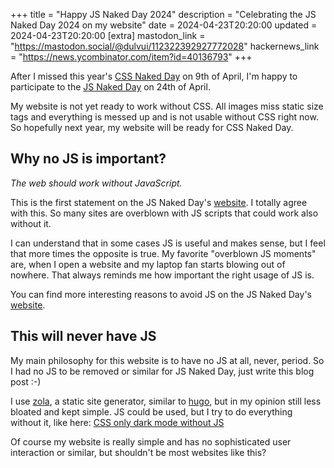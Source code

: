 +++
title = "Happy JS Naked Day 2024"
description = "Celebrating the JS Naked Day 2024 on my website"
date = 2024-04-23T20:20:00
updated = 2024-04-23T20:20:00
[extra]
mastodon_link = "https://mastodon.social/@dulvui/112322392927772028"
hackernews_link = "https://news.ycombinator.com/item?id=40136793"
+++

After I missed this year's [CSS Naked Day](https://css-naked-day.github.io/) on 9th of April, I'm happy to participate to the [JS Naked Day](https://js-naked-day.org/) on 24th of April.  

My website is not yet ready to work without CSS.
All images miss static size tags and everything is messed up and is not usable without CSS right now.
So hopefully next year, my website will be ready for CSS Naked Day.

## Why no JS is important?
*The web should work without JavaScript.*  

This is the first statement on the JS Naked Day's [website](https://js-naked-day.org/).
I totally agree with this.
So many sites are overblown with JS scripts that could work also without it.

I can understand that in some cases JS is useful and makes sense, but I feel that more times the opposite is true.
My favorite "overblown JS moments" are, when I open a website and my laptop fan starts blowing out of nowhere.
That always reminds me how important the right usage of JS is.

You can find more interesting reasons to avoid JS on the JS Naked Day's [website](https://js-naked-day.org/).

## This will never have JS
My main philosophy for this website is to have no JS at all, never, period.
So I had no JS to be removed or similar for JS Naked Day, just write this blog post :-)  

I use [zola](https://www.getzola.org/), a static site generator, similar to [hugo](https://gohugo.io/), but in my opinion still less bloated and kept simple.
JS could be used, but I try to do everything without it, like here: [CSS only dark mode without JS](https://simondalvai.org/blog/css-only-darkmode/)

Of course my website is really simple and has no sophisticated user interaction or similar, but shouldn't be most websites like this?